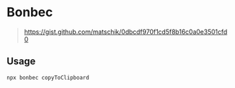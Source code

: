 # Bonbec

> https://gist.github.com/matschik/0dbcdf970f1cd5f8b16c0a0e3501cfd0

## Usage

```sh
npx bonbec copyToClipboard
```
